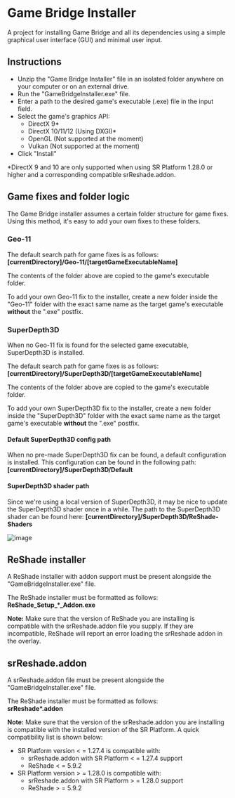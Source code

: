 # Game Bridge Installer
A project for installing Game Bridge and all its dependencies using a simple graphical user interface (GUI) and minimal user input.

## Instructions
* Unzip the "Game Bridge Installer" file in an isolated folder anywhere on your computer or on an external drive.
* Run the "GameBridgeInstaller.exe" file.
* Enter a path to the desired game's executable (.exe) file in the input field.
* Select the game's graphics API:
    * DirectX 9*
    * DirectX 10/11/12 (Using DXGI)*
    * OpenGL (Not supported at the moment)
    * Vulkan (Not supported at the moment)
* Click "Install"


*DirectX 9 and 10 are only supported when using SR Platform 1.28.0 or higher and a corresponding compatible srReshade.addon.

## Game fixes and folder logic
The Game Bridge installer assumes a certain folder structure for game fixes. Using this method, it's easy to add your own fixes to these folders.

### Geo-11
The default search path for game fixes is as follows:<br/>
**[currentDirectory]/Geo-11/[targetGameExecutableName]**

The contents of the folder above are copied to the game's executable folder.

To add your own Geo-11 fix to the installer, create a new folder inside the "Geo-11" folder with the exact same name as the target game's executable **without** the ".exe" postfix.

### SuperDepth3D
When no Geo-11 fix is found for the selected game executable, SuperDepth3D is installed.

The default search path for game fixes is as follows:<br/>
**[currentDirectory]/SuperDepth3D/[targetGameExecutableName]**

The contents of the folder above are copied to the game's executable folder.

To add your own SuperDepth3D fix to the installer, create a new folder inside the "SuperDepth3D" folder with the exact same name as the target game's executable **without** the ".exe" postfix.

#### Default SuperDepth3D config path
When no pre-made SuperDepth3D fix can be found, a default configuration is installed. This configuration can be found in the following path:<br/>
**[currentDirectory]/SuperDepth3D/Default**

#### SuperDepth3D shader path
Since we're using a local version of SuperDepth3D, it may be nice to update the SuperDepth3D shader once in a while. The path to the SuperDepth3D shader can be found here:
**[currentDirectory]/SuperDepth3D/ReShade-Shaders**

![image](https://github.com/BramTeurlings/3DGameBridgeGUI/assets/25816950/23c8725f-5f28-4101-8540-40447f8d0283)


## ReShade installer
A ReShade installer with addon support must be present alongside the "GameBridgeInstaller.exe" file.

The ReShade installer must be formatted as follows:<br/>
**ReShade_Setup_*_Addon.exe**

**Note:** Make sure that the version of ReShade you are installing is compatible with the srReshade.addon file you supply. If they are incompatible, ReShade will report an error loading the srReshade addon in the overlay.

## srReshade.addon
A srReshade.addon file must be present alongside the "GameBridgeInstaller.exe" file.

The ReShade installer must be formatted as follows:<br/>
**srReshade\*.addon**

**Note:** Make sure that the version of the srReshade.addon you are installing is compatible with the installed version of the SR Platform. A quick compatibility list is shown below:
* SR Platform version < = 1.27.4 is compatible with:
    * srReshade.addon with SR Platform < = 1.27.4 support
    * ReShade < = 5.9.2
* SR Platform version > = 1.28.0 is compatible with:
    * srReshade.addon with SR Platform > = 1.28.0 support
    * ReShade > = 5.9.2

